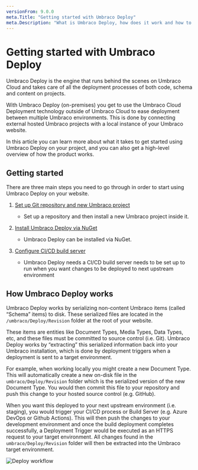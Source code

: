 ```yaml
---
versionFrom: 9.0.0
meta.Title: "Getting started with Umbraco Deploy"
meta.Description: "What is Umbraco Deploy, how does it work and how to get started using Umbraco Deploy "
---
```


# Getting started with Umbraco Deploy

Umbraco Deploy is the engine that runs behind the scenes on Umbraco Cloud and takes care of all the deployment processes of both code, schema and content on projects.

With Umbraco Deploy (on-premises) you get to use the Umbraco Cloud Deployment technology outside of Umbraco Cloud to ease deployment between multiple Umbraco environments. This is done by connecting external hosted Umbraco projects with a local instance of your Umbraco website.

In this article you can learn more about what it takes to get started using Umbraco Deploy on your project, and you can also get a high-level overview of how the product works.

## Getting started

There are three main steps you need to go through in order to start using Umbraco Deploy on your website.

1. [Set up Git repository and new Umbraco project](../installing-deploy/new-site#set-up-git-repository-and-umbraco-project)
    - Set up a repository and then install a new Umbraco project inside it.

2. [Install Umbraco Deploy via NuGet](../installing-deploy/new-site#installing-and-setting-up-umbraco-deploy)
    - Umbraco Deploy can be installed via NuGet.

3. [Configure CI/CD build server](../installing-deploy/new-site#setting-up-cicd-build-server-with-github-actions)
    - Umbraco Deploy needs a CI/CD build server needs to be set up to run when you want changes to be deployed to next upstream environment

## How Umbraco Deploy works

Umbraco Deploy works by serializing non-content Umbraco items (called “Schema” items) to disk. These serialized files are located in the `/umbraco/Deploy/Revision` folder at the root of your website.

These items are entities like Document Types, Media Types, Data Types, etc, and these files must be committed to source control (i.e. Git). Umbraco Deploy works by “extracting” this serialized information back into your Umbraco installation, which is done by deployment triggers when a deployment is sent to a target environment.

For example, when working locally you might create a new Document Type. This will automatically create a new on-disk file in the `umbraco/Deploy/Revision` folder which is the serialized version of the new Document Type. You would then commit this file to your repository and push this change to your hosted source control (e.g. GitHub).

When you want this deployed to your next upstream environment (i.e. staging), you would trigger your CI/CD process or Build Server (e.g. Azure DevOps or Github Actions). This will then push the changes to your development environment and once the build deployment completes successfully, a Deployment Trigger would be executed as an HTTPS request to your target environment. All changes found in the `umbraco/Deploy/Revision` folder will then be extracted into the Umbraco target environment.

![Deploy workflow](images/Deploy_concept.png)
